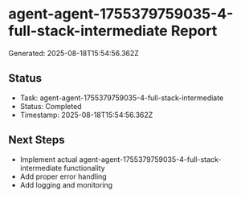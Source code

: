 # agent-agent-1755379759035-4-full-stack-intermediate Report

Generated: 2025-08-18T15:54:56.362Z

## Status
- Task: agent-agent-1755379759035-4-full-stack-intermediate
- Status: Completed
- Timestamp: 2025-08-18T15:54:56.362Z

## Next Steps
- Implement actual agent-agent-1755379759035-4-full-stack-intermediate functionality
- Add proper error handling
- Add logging and monitoring
